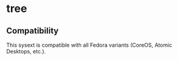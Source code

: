 # tree

## Compatibility

This sysext is compatible with all Fedora variants (CoreOS, Atomic Desktops,
etc.).
